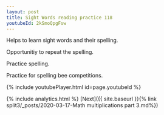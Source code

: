 ```yaml
---
layout: post
title: Sight Words reading practice 118
youtubeId: 2kSmoQpgFsw
---
```

 
 
Helps to learn sight words and their spelling.

Opportunitiy to repeat the spelling. 

Practice spelling. 
 
Practice for spelling bee competitions. 
 
{% include youtubePlayer.html id=page.youtubeId %}
 
 
{% include analytics.html %} 
[Next]({{ site.baseurl }}{% link  split3/_posts/2020-03-17-Math multiplications part 3.md%})
 
